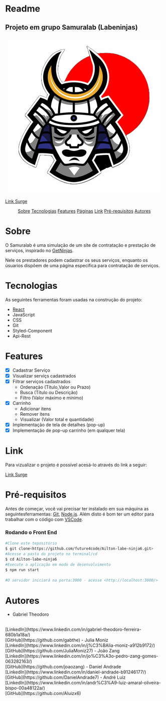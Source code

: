 <h1> Readme </h1>

## Projeto em grupo Samuralab (Labeninjas)
![Logo](src/Components/img/logoNoBg.png)

<a href="https://tiny-pet.surge.sh/" target="_blank">Link Surge</a>

<p align="center">
<a href="#sobre" >Sobre</a>
<a href="#tecnologias">Tecnologias</a>
<a href="#features">Features</a>
<a href="#páginas">Páginas</a>
<a href="#link">Link</a>
<a href="#pré-requisitos">Pré-requisitos</a>
<a href="#autores">Autores</a>
</p>

# Sobre
O Samuralab é uma simulação de um site de contratação e prestação de serviços, inspirado no [GetNinjas](https://www.getninjas.com.br/). 

Nele os prestadores podem cadastrar os seus serviços, enquanto os úsuarios dispõem de uma página especifica para contratação de serviços.


# Tecnologias

As seguintes ferramentas foram usadas na construção do projeto:

- [React](https://pt-br.reactjs.org/)
- JavaScript
- CSS
- Git
- Styled-Component
- Api-Rest

# Features
- [x] Cadastrar Serviço
- [x] Visualizar serviçs cadastrados
- [x] Filtrar serviços cadastrados 
  - Ordenação (Título,Valor ou Prazo)
  - Busca (Título ou Descrição)
  - Filtro (Valor máximo e mínimo)
- [x] Carrinho
  - Adicionar itens
  - Remover itens
  - Visualizar (Valor total e quantidade)
- [x] Implementação de tela de detalhes (pop-up)
- [x] Implementação de pop-up carrinho (em qualquer tela)

# Link 
Para vizualizar o projeto é possível acesá-lo através do link a seguir:

<a href="https://tiny-pet.surge.sh/" target="_blank">Link Surge</a>

# Pré-requisitos

Antes de começar, você vai precisar ter instalado em sua máquina as seguintesferramentas: [Git](https://git-scm.com/), [Node.js](https://nodejs.org/en/).
Além disto é bom ter um editor para trabalhar com o código com [VSCode](https://code.visualstudio.com/download).

### Rodando o Front End

```bash
#Clone este tepositório 
$ git clone<https://github.com/future4code/Ailton-labe-ninja6.git>
#Acesse a pasta do projeto no terminal/cd
$ cd Ailton-labe-ninja6
#Execute a aplicação em modo de desenvolvimento 
$ npm run start 

#O servidor iniciará na porta:3000 - acesse <http://localhost:3000/>
```

# Autores
- Gabriel Theodoro 
<br>
[LinkedIn](https://www.linkedin.com/in/gabriel-theodoro-ferreira-680b1a18a/)
<br>
[GitHub](https://github.com/gabthe)
- Julia Moniz
<br>
[LinkedIn](https://www.linkedin.com/in/j%C3%BAlia-moniz-a912b9172/)
<br>
[GitHub](https://github.com/JuliaMoniz27)
- João Zang
<br>
[LinkedIn](https://www.linkedin.com/in/jo%C3%A3o-pedro-zang-gomes-063282163/)
<br>
[GitHub](https://github.com/joaozang)
- Daniel Andrade
<br>
[LinkedIn](https://www.linkedin.com/in/daniel-andrade-b91246177/)
<br>
[GitHub](https://github.com/DanielAndrade7)
- André Luiz
<br>
[LinkedIn](https://www.linkedin.com/in/andr%C3%A9-luiz-amaral-oliveira-bispo-00a48122a/)
<br>
[GitHub](https://github.com/Aluizx6)

